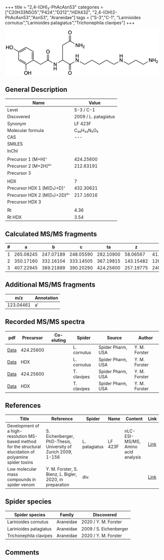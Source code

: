 +++
title = "2,4-(OH)₂-PhAcAsn53"
categories = ["C20H33N5O5","P424","D212","HDX432",
"2,4-(OH)2-PhAcAsn53","Asn53",
"Araneidae"]
tags = ["S-3","C-1",
"Larinioides cornutus","Larinioides patagiatus","Trichonephila clavipes"]
+++

![](/img/2-4-OH2-PhAcAsn53.png)

## General Description

| Name                        | Value                |
|-----------------------------|----------------------|
| Level                       | S-3 / C-1            |
| Discovered                  | 2009 / L. patagiatus |
| Synonym                     | LF 423F              |
| Molecular formula           | C₂₀H₃₃N₅O₅           |
| CAS                         | ---                  |
| SMILES |   |
| InChI  |   |
|                             |                      |
| Precursor 1 [M+H]⁺          | 424.25600            |
| Precursor 2 [M+2H]²⁺        | 212.63191            |
| Precursor 3                 |                      |
|                             |                      |
| HDX                         | 7                    |
| Precursor HDX 1 [M(D₇)+D]⁺   | 432.30621            |
| Precursor HDX 2 [M(D₇)+2D]²⁺ | 217.16016            |
| Precursor HDX 3             |                      |
|                             |                      |
| Rt                          | 4.36                     |
| Rt HDX                      | 3.54                     |

## Calculated MS/MS fragments

| # | a         | b         | c         | ta        | z         | y         | tz        |
|---|-----------|-----------|-----------|-----------|-----------|-----------|-----------|
| 1 | 265.08245 | 247.07189 | 248.05590 | 282.10900 | 58.06567  | 41.03912  | 75.09222  |
| 2 | 350.17160 | 332.16104 | 333.14505 | 367.19815 | 143.15482 | 126.12827 | 160.18137 |
| 3 | 407.22945 | 389.21889 | 390.20290 | 424.25600 | 257.19775 | 240.17120 | 274.22430 |

## Additional MS/MS fragments

| m/z       | Annotation |
|-----------|------------|
| 123.04461 | a'         |

## Recorded MS/MS spectra

| pdf | Precursor | Co-eluting | Spider | Source | Author |
|-----|-----------|------------|--------|--------|--------|
| [Data](/pdf/L-cornutus/424_2-4-OH2-PhAcAsn53_Lc.pdf) | 424.25600 |           | L. cornutus | Spider Pharm, USA | Y. M. Forster |
| [Data](/pdf/L-cornutus/424_2-4-OH2-PhAcAsn53_Lc_HDX.pdf) | HDX |           | L. cornutus | Spider Pharm, USA | Y. M. Forster |
| [Data](/pdf/N-clavipes/424_2-4-OH2-PhAcAsn53_Nc.pdf) | 424.25600 |           | T. clavipes| Spider Pharm, USA | Y. M. Forster |
| [Data](/pdf/N-clavipes/424_2-4-OH2-PhAcAsn53_Nc_HDX.pdf) | HDX |           | T. clavipes| Spider Pharm, USA | Y. M. Forster |

## References

| Title                                                                                                      | Reference                                                     | Spider        | Name    | Content       | Link                                                               |
|------------------------------------------------------------------------------------------------------------|---------------------------------------------------------------|---------------|---------|---------------|--------------------------------------------------------------------|
| Development of a high-resolution MS-based method for the structural elucidation of polyamine spider toxins | S. Eichenberger, PhD-Thesis, University of Zurich 2009, 1-156 | L. patagiatus | LF 423F | nLC-ESI-MS/MS, Amino acid analysis | [Link](https://www.zora.uzh.ch/id/eprint/12787/1/Eichenberger.pdf) |
| Low molecular mass compounds in spider venom      | Y. M. Forster, S. Bienz, L. Bigler, 2020, in preparation          | div.       |   |   | [Link](unknown) |

## Spider species

| Spider species         | Family    | Discovered             |
|------------------------|-----------|------------------------|
| Larinioides cornutus | Araneidae | 2020 / Y. M. Forster |
| Larinioides patagiatus | Araneidae | 2009 / S. Eichenberger |
| Trichonephila clavipes | Araneidae | 2020 / Y. M. Forster |

## Comments